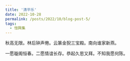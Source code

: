 ```yaml
---
title: '清平乐'
date: 2022-10-28
permalink: /posts/2022/10/blog-post-5/
tags:
  - 愷興集
---
```


秋高无限。林后钟声倦。云篆金猊三宝殿。南向谁家新燕。

一愿璇阁恒春。二愿情谊长存。恭起久思又拜。不知我愿何陈。